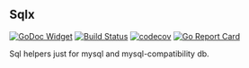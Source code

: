 ## Sqlx

[![GoDoc Widget](https://godoc.org/github.com/go-courier/sqlx?status.svg)](https://godoc.org/github.com/go-courier/sqlx)
[![Build Status](https://travis-ci.org/go-courier/sqlx.svg?branch=master)](https://travis-ci.org/go-courier/sqlx)
[![codecov](https://codecov.io/gh/go-courier/sqlx/branch/master/graph/badge.svg)](https://codecov.io/gh/go-courier/sqlx)
[![Go Report Card](https://goreportcard.com/badge/github.com/go-courier/sqlx)](https://goreportcard.com/report/github.com/go-courier/sqlx)


Sql helpers just for mysql and mysql-compatibility db.

